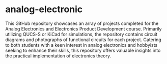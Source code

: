 # analog-electronic
This GitHub repository showcases an array of projects completed for the Analog Electronics and Electronics Product Development course. Primarily utilizing QUCS-S or KiCad for simulations, the repository contains circuit diagrams and photographs of functional circuits for each project. Catering to both students with a keen interest in analog electronics and hobbyists seeking to enhance their skills, this repository offers valuable insights into the practical implementation of electronics theory.
